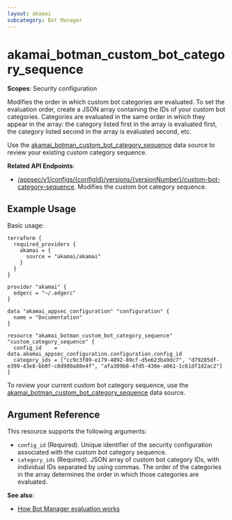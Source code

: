```yaml
---
layout: akamai
subcategory: Bot Manager
---
```


# akamai_botman_custom_bot_category_sequence

**Scopes**: Security configuration

Modifies the order in which custom bot categories are evaluated. To set the evaluation order, create a JSON array containing the IDs of your custom bot categories. Categories are evaluated in the same order in which they appear in the array: the category listed first in the array is evaluated first, the category listed second in the array is evaluated second, etc.

Use the [akamai_botman_custom_bot_category_sequence](../data-sources/akamai_botman_custom_bot_category_sequence) data source to review your existing custom category sequence.

**Related API Endpoints**:

- [/appsec/v1/configs/{configId}/versions/{versionNumber}/custom-bot-category-sequence](https://techdocs.akamai.com/bot-manager/reference/put-custom-bot-category-sequence). Modifies the custom bot category sequence.

## Example Usage

Basic usage:

```
terraform {
  required_providers {
    akamai = {
      source = "akamai/akamai"
    }
  }
}

provider "akamai" {
  edgerc = "~/.edgerc"
}

data "akamai_appsec_configuration" "configuration" {
  name = "Documentation"
}

resource "akamai_botman_custom_bot_category_sequence" "custom_category_sequence" {
  config_id    = data.akamai_appsec_configuration.configuration.config_id
  category_ids = ["cc9c3f89-e179-4892-89cf-d5e623ba9dc7", "d79285df-e399-43e8-bb0f-c0d980a88e4f", "afa309b8-4fd5-430e-a061-1c61df1d2ac2"]
}
```

To review your current custom bot category sequence, use the [akamai_botman_custom_bot_category_sequence](../data-sources/akamai_botman_custom_bot_category_sequence) data source.

## Argument Reference

This resource supports the following arguments:

- `config_id` (Required). Unique identifier of the security configuration associated with the custom bot category sequence.
- `category_ids` (Required). JSON array of custom bot category IDs, with individual IDs separated by using commas. The order of the categories in the array determines the order in which those categories are evaluated.

**See also**:

- [How Bot Manager evaluation works](https://techdocs.akamai.com/bot-manager/docs/how-bot-manager-evaluation-works)
